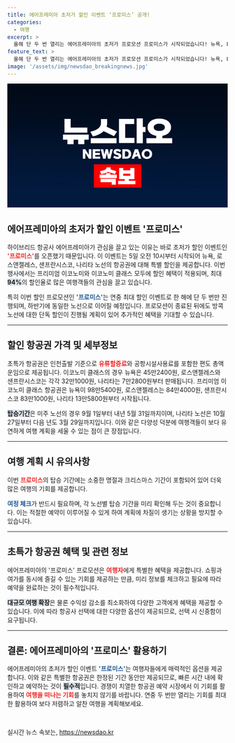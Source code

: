 ```yaml
---
title: 에어프레미아 초저가 할인 이벤트 ‘프로미스’ 공개!
categories:
  - 여행
excerpt: >
  올해 단 두 번 열리는 에어프레미아의 초저가 프로모션 프로미스가 시작되었습니다! 뉴욕, LA, 샌프란시스코, 나리타 노선에서 최대 94% 할인 혜택을 놓치지 마세요. 여행 계획 세우기에 완벽한 기회!
feature_text: >
  올해 단 두 번 열리는 에어프레미아의 초저가 프로모션 프로미스가 시작되었습니다! 뉴욕, LA, 샌프란시스코, 나리타 노선에서 최대 94% 할인 혜택을 놓치지 마세요. 여행 계획 세우기에 완벽한 기회!
image: '/assets/img/newsdao_breakingnews.jpg'
---
```


<p><img src="/assets/img/newsdao_breakingnews.jpg" alt="flaretime 속보" /></p>

<h2 data-ke-size="size26">에어프레미아의 초저가 할인 이벤트 '프로미스'</h2>

<p data-ke-size="size16">하이브리드 항공사 에어프레미아가 관심을 끌고 있는 이유는 바로 초저가 할인 이벤트인 <b><span style="color: #ee2323;">'프로미스'</span></b>를 오픈했기 때문입니다. 이 이벤트는 5일 오전 10시부터 시작되어 뉴욕, 로스앤젤레스, 샌프란시스코, 나리타 노선의 항공권에 대해 특별 할인을 제공합니다. 이번 행사에서는 프리미엄 이코노미와 이코노미 클래스 모두에 할인 혜택이 적용되며, 최대 <b><span style="background-color: #21538527;">94%</span></b>의 할인율로 많은 여행객들의 관심을 끌고 있습니다.</p>

<p data-ke-size="size16">특히 이번 할인 프로모션인 <b><span style="color: #1a5490;">'프로미스'</span></b>는 연중 최대 할인 이벤트로 한 해에 단 두 번만 진행되며, 하반기에 동일한 노선으로 이어질 예정입니다. 프로모션이 종료된 뒤에도 방콕 노선에 대한 단독 할인이 진행될 계획이 있어 추가적인 혜택을 기대할 수 있습니다.</p>

<hr>

<h2 data-ke-size="size26">할인 항공권 가격 및 세부정보</h2>

<p data-ke-size="size16">초특가 항공권은 인천출발 기준으로 <b><span style="color: #ee2323;">유류할증료</span></b>와 공항시설사용료를 포함한 편도 총액운임으로 제공됩니다. 이코노미 클래스의 경우 뉴욕은 45만2400원, 로스앤젤레스와 샌프란시스코는 각각 32만1000원, 나리타는 7만2800원부터 판매됩니다. 프리미엄 이코노미 클래스 항공권은 뉴욕이 98만5400원, 로스앤젤레스는 84만4000원, 샌프란시스코 83만1000원, 나리타 13만5800원부터 시작됩니다.</p>

<p data-ke-size="size16"><b><span style="background-color: #21538527;">탑승기간</span></b>은 미주 노선의 경우 9월 1일부터 내년 5월 31일까지이며, 나리타 노선은 10월 27일부터 다음 년도 3월 29일까지입니다. 이와 같은 다양성 덕분에 여행객들이 보다 유연하게 여행 계획을 세울 수 있는 점이 큰 장점입니다.</p>

<hr>

<h2 data-ke-size="size26">여행 계획 시 유의사항</h2>

<p data-ke-size="size16">이번 <b><span style="color: #ee2323;">프로미스</span></b>의 탑승 기간에는 소중한 명절과 크리스마스 기간이 포함되어 있어 더욱 많은 여행의 기회를 제공합니다. </p>

<p data-ke-size="size16"><b><span style="color: #1a5490;">여정 체크</span></b>가 반드시 필요하며, 각 노선별 탑승 기간을 미리 확인해 두는 것이 중요합니다. 이는 적절한 예약이 이루어질 수 있게 하여 계획에 차질이 생기는 상황을 방지할 수 있습니다.</p>

<hr>

<h2 data-ke-size="size26">초특가 항공권 혜택 및 관련 정보</h2>

<p data-ke-size="size16">에어프레미아의 '프로미스' 프로모션은 <b><span style="color: #ee2323;">여행자</span></b>에게 특별한 혜택을 제공합니다. 쇼핑과 여가를 동시에 즐길 수 있는 기회를 제공하는 만큼, 미리 정보를 체크하고 필요에 따라 예약을 완료하는 것이 필수적입니다.</p>

<p data-ke-size="size16"><b><span style="background-color: #21538527;">대규모 여행 확장</span></b>은 물론 수익성 감소를 최소화하여 다양한 고객에게 혜택을 제공할 수 있습니다. 이에 따라 항공사 선택에 대한 다양한 옵션이 제공되므로, 선택 시 신중함이 요구됩니다.</p>

<hr>

<h2 data-ke-size="size26">결론: 에어프레미아의 '프로미스' 활용하기</h2>

<p data-ke-size="size16">에어프레미아의 초저가 할인 이벤트 <b><span style="color: #1a5490;">'프로미스'</span></b>는 여행자들에게 매력적인 옵션을 제공합니다. 이와 같은 특별한 항공권은 한정된 기간 동안만 제공되므로, 빠른 시간 내에 확인하고 예약하는 것이 <b><span style="background-color: #21538527;">필수적</span></b>입니다. 경쟁이 치열한 항공권 예약 시장에서 이 기회를 활용하여 <b><span style="color: #ee2323;">여행을 떠나는 기회</span></b>를 놓치지 않기를 바랍니다. 연중 두 번만 열리는 기회를 최대한 활용하여 보다 저렴하고 알찬 여행을 계획해보세요.</p>

<p data-ke-size="size16">&nbsp;</p>
실시간 뉴스 속보는, <a href="https://newsdao.kr" rel="dofollow">https://newsdao.kr</a>


